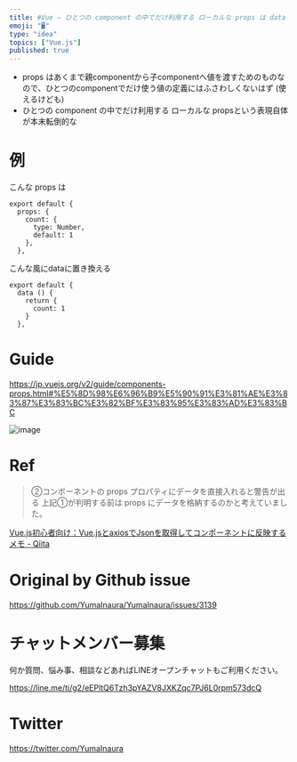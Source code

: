 ```yaml
---
title: #Vue – ひとつの component の中でだけ利用する ローカルな props は data として定義する ( props と d
emoji: "🖥"
type: "idea"
topics: ["Vue.js"]
published: true
---
```


- props はあくまで親componentから子componentへ値を渡すためのものなので、ひとつのcomponentでだけ使う値の定義にはふさわしくないはず (使えるけども)
- ひとつの component の中でだけ利用する ローカルな propsという表現自体が本末転倒的な

# 例

こんな props は

```
export default {
  props: {
    count: {
      type: Number,
      default: 1
    },
  },
```

こんな風にdataに置き換える

```
export default {
  data () {
    return {
      count: 1
    }
  },
```

# Guide

https://jp.vuejs.org/v2/guide/components-props.html#%E5%8D%98%E6%96%B9%E5%90%91%E3%81%AE%E3%83%87%E3%83%BC%E3%82%BF%E3%83%95%E3%83%AD%E3%83%BC

![image](https://user-images.githubusercontent.com/13635059/80944128-c2b71780-8e23-11ea-8fed-3dc400e0d43f.png)


# Ref

>②コンポーネントの props プロパティにデータを直接入れると警告が出る
>上記①が判明する前は props にデータを格納するのかと考えていました。

[Vue.js初心者向け：Vue.jsとaxiosでJsonを取得してコンポーネントに反映するメモ - Qiita](https://qiita.com/sygnas/items/7eac9491b37a1bcba0cb)

# Original by Github issue

https://github.com/YumaInaura/YumaInaura/issues/3139











<!-- Update From Qiita API -->

# チャットメンバー募集


何か質問、悩み事、相談などあればLINEオープンチャットもご利用ください。

https://line.me/ti/g2/eEPltQ6Tzh3pYAZV8JXKZqc7PJ6L0rpm573dcQ





# Twitter


https://twitter.com/YumaInaura


<!-- Update From Qiita API -->


